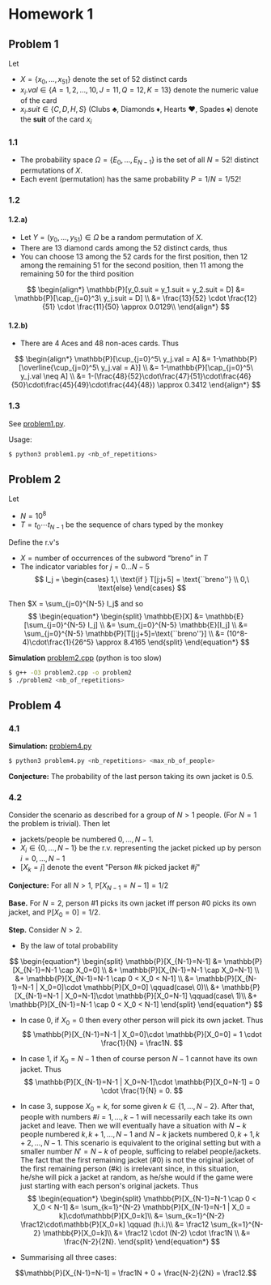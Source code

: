 # Homework 1

## Problem 1

Let 
- $X= \{x_0,\ldots, x_{51}\}$ denote the set of 52 distinct cards
- $x_i.val \in \{A=1, 2,..., 10, J=11, Q=12, K=13\}$ denote the numeric value of the card
- $x_i.suit \in \{C, D, H, S \}$ (Clubs ♣, Diamonds ♦, Hearts ♥, Spades ♠) denote the **suit** of the card $x_i$
 

### 1.1

- The probability space $\Omega = \{ E_0, \ldots, E_{N-1} \}$ is the set of all
$N=52!$ distinct permutations of $X$. 
- Each event (permutation) has the same probability $P=1/N=1/52!$

### 1.2

#### 1.2.a)

- Let $Y=(y_0, \ldots, y_{51})\in\Omega$ be a random permutation of $X$.
- There are 13 diamond cards among the 52 distinct cards, thus
- You can choose 13 among the 52 cards for the first position, then 12 among the remaining 51 for the second position, then 11 among the remaining 50 for the third position

$$
\begin{align*}
\mathbb{P}[y_0.suit = y_1.suit = y_2.suit = D] &= \mathbb{P}[\cap_{j=0}^3\  y_j.suit = D] \\
&= \frac{13}{52} \cdot \frac{12}{51} \cdot \frac{11}{50} \approx 0.0129\\
\end{align*}
$$


#### 1.2.b)

- There are 4 Aces and 48 non-aces cards. Thus

$$
\begin{align*}
\mathbb{P}[\cup_{j=0}^5\  y_j.val = A] 
&= 1-\mathbb{P}[\overline{\cup_{j=0}^5\  y_j.val = A}] \\
&= 1-\mathbb{P}[\cap_{j=0}^5\  y_j.val \neq A] \\
&= 1-(\frac{48}{52}\cdot\frac{47}{51}\cdot\frac{46}{50}\cdot\frac{45}{49}\cdot\frac{44}{48}) \approx 0.3412 
\end{align*}
$$

### 1.3

See [problem1.py](./problem1.py).

Usage:

```sh
$ python3 problem1.py <nb_of_repetitions>
```


## Problem 2

Let 
- $N = 10^8$
- $T = t_0 \cdots t_{N-1}$ be the sequence of chars typed by the monkey

Define the r.v's
- $X = \text{number of occurrences of the subword ``breno'' in } T$
- The indicator variables for $j=0\ldots N-5$
$$
I_j = \begin{cases}
1,\  \text{if } T[j:j+5] = \text{``breno''} \\
0,\  \text{else}
\end{cases}
$$

Then $X = \sum_{j=0}^{N-5} I_j$ and so 
$$
\begin{equation*}
\begin{split}
\mathbb{E}[X] &= \mathbb{E}[\sum_{j=0}^{N-5} I_j] \\
&= \sum_{j=0}^{N-5} \mathbb{E}[I_j] \\
&= \sum_{j=0}^{N-5} \mathbb{P}[T[j:j+5]=\text{``breno''}] \\
&= (10^8-4)\cdot\frac{1}{26^5} \approx 8.4165
\end{split}
\end{equation*}
$$

**Simulation** [problem2.cpp](./problem2.cpp) (python is too slow)

```sh
$ g++ -O3 problem2.cpp -o problem2
$ ./problem2 <nb_of_repetitions>
```



## Problem 4

### 4.1

**Simulation:** [problem4.py](./problem4.py)

```sh
$ python3 problem4.py <nb_repetitions> <max_nb_of_people>
```

**Conjecture:** The probability of the last person taking its own jacket is 0.5.

### 4.2

Consider the scenario as described for a group of $N > 1$ people. (For $N=1$ the problem is trivial). Then let 
- jackets/people be numbered $0,\ldots, N-1$.
- $X_i\in\{0,\ldots, N-1\}$ be the r.v. representing the  jacket picked up by person $i=0,\ldots, N-1$
- $[X_k = j]$ denote the event "Person #$k$ picked jacket #$j$"

**Conjecture:** For all $N > 1$,  $\mathbb{P}[X_{N-1}=N-1] = 1/2$

**Base.** For $N=2$, person #1 picks its own jacket iff person #0 picks its own jacket, and $\mathbb{P}[X_0=0] = 1/2$.

**Step.** Consider $N>2$.

- By the law of total probability

$$
\begin{equation*}
\begin{split}
\mathbb{P}[X_{N-1}=N-1] &=   \mathbb{P}[X_{N-1}=N-1 \cap X_0=0] \\
&+ \mathbb{P}[X_{N-1}=N-1 \cap X_0=N-1]  \\
&+ \mathbb{P}[X_{N-1}=N-1 \cap 0 < X_0 < N-1] \\
&= \mathbb{P}[X_{N-1}=N-1 | X_0=0]\cdot \mathbb{P}[X_0=0] \qquad(case\ 0)\\
&+ \mathbb{P}[X_{N-1}=N-1 | X_0=N-1]\cdot \mathbb{P}[X_0=N-1] \qquad(case\ 1)\\
&+ \mathbb{P}[X_{N-1}=N-1 \cap 0 < X_0 < N-1]
\end{split}
\end{equation*}
$$

- In case 0, if $X_0=0$ then every other person will pick its own jacket. Thus 
$$
\mathbb{P}[X_{N-1}=N-1 | X_0=0]\cdot \mathbb{P}[X_0=0] = 1 \cdot \frac{1}{N} = \frac1N.
$$ 
- In case 1, if $X_0=N-1$ then of course person $N-1$ cannot have its own jacket. Thus
$$
\mathbb{P}[X_{N-1}=N-1 | X_0=N-1]\cdot \mathbb{P}[X_0=N-1] = 0 \cdot \frac{1}{N} = 0.
$$ 
- In case 3, suppose $X_0=k$, for some given $k\in\{1,\ldots, N-2\}$. After that, people with numbers #$i=1,\ldots,k-1$ will necessarily each take its own jacket and leave. Then we will eventually have a situation with $N-k$ people numbered $k,k+1,\ldots,N-1$ and $N-k$ jackets numbered $0,k+1,k+2,\ldots,N-1$. This scenario is equivalent to the original setting but with a smaller number $N'=N-k$ of people, sufficing to relabel people/jackets. The fact that the first remaining jacket (#0) is not the original jacket of the first remaining person (#$k$) is irrelevant since, in this situation, he/she will pick a jacket at random, as he/she would if the game were just starting with each person's original jackets. Thus
$$
\begin{equation*}
\begin{split}
\mathbb{P}[X_{N-1}=N-1 \cap 0 < X_0 < N-1] 
&= \sum_{k=1}^{N-2} \mathbb{P}[X_{N-1}=N-1 | X_0 = k]\cdot\mathbb{P}[X_0=k]\\
&= \sum_{k=1}^{N-2} \frac12\cdot\mathbb{P}[X_0=k] \qquad (h.i.)\\
&= \frac12 \sum_{k=1}^{N-2} \mathbb{P}[X_0=k]\\
&= \frac12 \cdot (N-2) \cdot \frac1N \\ 
&= \frac{N-2}{2N}.
\end{split}
\end{equation*}
$$

- Summarising all three cases:

$$\mathbb{P}[X_{N-1}=N-1] = \frac1N + 0 + \frac{N-2}{2N} = \frac12.$$